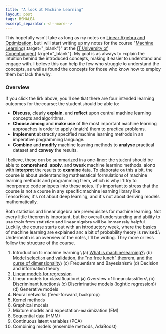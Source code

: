 ```yaml
---
title: "A look at Machine Learning"
layout: post
tags: BSMALEA
excerpt_separator: <!--more-->
---
```

This hopefully won't take as long as my notes on <a href="{{ site.url }}/pages/cats/bslialo">Linear Algebra and Optimization</a>, but I will start writing up my notes for the course "[Machine Learning](https://mit.itu.dk/ucs/cb_www/course.sml?course_id=2013612&mode=search&lang=en&print_friendly_p=t&goto=1542111182.000){:target="_blank"}" at the [IT University of Copenhangen](https://www.itu.dk/){:target="_blank"}. My goal is as always to explain the intuition behind the introduced concepts, making it easier to understand and engage with. I believe this can help the few who struggle to understand the concepts, as well as found the concepts for those who know how to employ them but lack the why.

### Overview
If you click the link above, you'll see that there are four intended learning outcomes for the course; the student should be able to:

- **Discuss**, clearly **explain**, and **reflect** upon central machine learning concepts and algorithms.
- **Choose among** and **make use** of the most important machine learning approaches in order to apply (match) them to practical problems.
- **Implement** abstractly specified machine learning methods in an imperative programming language.
- **Combine** and **modify** machine learning methods to **analyse** practical dataset and **convey** the results.

<!--more-->

I believe, these can be summarized in a one-liner: the student should be able to **comprehend**, **apply**, and **tweak** machine learning methods, along with **interpret** the results to **examine** data. To elaborate on this a bit, the course is about understanding mathematical formulations of machine learning methods and programming them, which is why I'll try to incorporate code snippets into these notes. It's important to stress that the course is not a course in any specific machine learning library like TensorFlow, it's not about deep learning, and it's not about deriving models mathematically.

Both statistics and linear algebra are prerequisites for machine learning. Not every little theorem is important, but the overall understanding and ability to use tools from statistics and linear algebra will be immensely helpful. Luckily, the course starts out with an introductory week, where the basics of machine learning are explained and a bit of probability theory is revised.\\
Underneath is an overview of the notes, I'll be writing. They more or less follow the structure of the course.

1. Introduction to machine learning:\\
    (a) <a href="{{ site.url }}/pages/bsmalea-notes-1a">What is machine learning?</a>\\
    (b) <a href="{{ site.url }}/pages/bsmalea-notes-1b">Model selection and validation, the "no free lunch" theorem, and the curse of dimensionality</a>\\
    (c) Frequentism and Bayesianism\\
    (d) Decision and information theory
2. <a href="{{ site.url }}/pages/bsmalea-notes-2">Linear models for regression</a>
3. Linear models for classification:\\
    (a) Overview of linear classifiers\\
    (b) Discriminant functions\\
    (c) Discriminative models (logistic regression)\\
    (d) Generative models
4. Neural networks (feed-forward, backprop)
5. Kernel methods
6. Graphical models
7. Mixture models and expectation-maximization (EM)
8. Sequential data (HMM)
9. Continuous latent variables (PCA)
10. Combining models (ensemble methods, AdaBoost)
